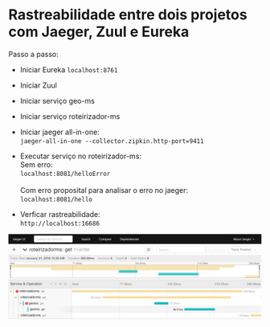 # Rastreabilidade entre dois projetos com Jaeger, Zuul e Eureka

Passo a passo:

- Iniciar Eureka
``
localhost:8761
``

- Iniciar Zuul

- Iniciar serviço geo-ms

- Iniciar serviço roteirizador-ms

- Iniciar jaeger all-in-one:<br />
``
jaeger-all-in-one --collector.zipkin.http-port=9411
``

- Executar serviço no roteirizador-ms:<br />
Sem erro:<br />
``
localhost:8081/helloError
``
<br /><br />Com erro proposital para analisar o erro no jaeger:<br />
``
localhost:8081/hello
``

- Verficar rastreabilidade:<br />
``
http://localhost:16686
``

![alt text](https://github.com/cesarschutz/jaeger-rastreando-dois-projetos-spring-boot/blob/master/Capturar.PNG)
